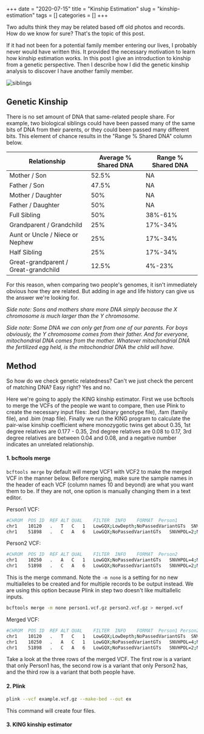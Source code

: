 +++ 
date = "2020-07-15"
title = "Kinship Estimation"
slug = "kinship-estimation"
tags = []
categories = []
+++

Two adults think they may be related based off old photos and records. How do we know for sure? That's the topic of this post.

If it had not been for a potential family member entering our lives, I probably never would have written this. It provided the necessary motivation to learn how kinship estimation works. In this post I give an introduction to kinship from a genetic perspective. Then I describe how I did the genetic kinship analysis to discover I have another family member.


![siblings](/images/siblings.jpg)

## Genetic Kinship

There is no set amount of DNA that same-related people share. For example, two biological siblings could have been passed many of the same bits of DNA from their parents, or they could been passed many different bits. This element of chance results in the "Range % Shared DNA" column below. 


| Relationship | Average % Shared DNA | Range % Shared DNA |
| ----------------- | -------------------- | ------------------ |
| Mother / Son      | 52.5% | NA |
| Father / Son      | 47.5% | NA |
| Mother / Daughter | 50%   | NA |
| Father / Daughter | 50%   | NA |
| Full Sibling      | 50%   | 38%-61% |
| Grandparent / Grandchild | 25%   | 17%-34% |
| Aunt or Uncle / Niece or Nephew | 25%   | 17%-34% |
| Half Sibling | 25%   | 17%-34% |
| Great-grandparent / Great-grandchild | 12.5%   | 4%-23% |


For this reason, when comparing two people's genomes, it isn't immediately obvious how they are related. But adding in age and life history can give us the answer we're looking for.

_Side note: Sons and mothers share more DNA simply because the X chromosome is much larger than the Y chromosome._

_Side note: Some DNA we can only get from one of our parents. For boys obviously, the Y chromosome comes from their father. And for everyone, mitochondrial DNA comes from the mother. Whatever mitochondrial DNA the fertilized egg held, is the mitochondrial DNA the child will have._


## Method

So how do we check genetic relatedness? Can't we just check the percent of matching DNA? Easy right? Yes and no.

Here we're going to apply the KING kinship estimator. First we use bcftools to merge the VCFs of the people we want to  compare, then use Plink to create the necessary input files: .bed (binary genotype file), .fam (family file), and .bim (map file). Finally we run the KING program to calculate the pair-wise kinship coefficient where monozygotic twins get about 0.35, 1st degree relatives are 0.177 - 0.35, 2nd degree relatives are 0.08 to 0.17, 3rd degree relatives are between 0.04 and 0.08, and a negative number indicates an unrelated relationship.


#### 1. bcftools merge

`bcftools merge` by default will merge VCF1 with VCF2 to make the merged VCF in the manner below. Before merging, make sure the sample names in the header of each VCF (column names 10 and beyond) are what you want them to be. If they are not, one option is manually changing them in a text editor.

Person1 VCF:
```sh
#CHROM	POS	ID	REF	ALT	QUAL	FILTER	INFO	FORMAT	Person1
chr1	10120	.	T	C	1	LowGQX;LowDepth;NoPassedVariantGTs	SNVHPOL=4;MQ=6	GT:GQ:GQX:DP:DPF:AD:ADF:ADR:SB:FT:PL	0/1:22:0:2:2:1,1:0,1:1,0:0:LowGQX;LowDepth:30,0,22
chr1	51898	.	C	A	6	LowGQX;NoPassedVariantGTs	SNVHPOL=2;MQ=35	GT:GQ:GQX:DP:DPF:AD:ADF:ADR:SB:FT:PL	0/1:38:5:6:0:4,2:1,2:3,0:2.1:PASS:40,0,101
```
Person2 VCF:
```sh
#CHROM	POS	ID	REF	ALT	QUAL	FILTER	INFO	FORMAT	Person2
chr1	10250	.	A	C	1	LowGQX;NoPassedVariantGTs	SNVHPOL=4;MQ=11	GT:GQ:GQX:DP:DPF:AD:ADF:ADR:SB:FT:PL	0/1:23:0:4:0:3,1:1,0:2,1:0:LowGQX:26,0,80
chr1	51898	.	C	A	6	LowGQX;NoPassedVariantGTs	SNVHPOL=2;MQ=35	GT:GQ:GQX:DP:DPF:AD:ADF:ADR:SB:FT:PL	0/1:17:0:7:0:6,1:3,1:3,0:0:LowGQX:19,0,146
```

This is the merge command. Note the `-m none` is a setting for no new multialleles to be created and for multiple records to be output instead. We are using this option because Plink in step two doesn't like multiallelic inputs. 
```sh
bcftools merge -m none person1.vcf.gz person2.vcf.gz > merged.vcf
```

Merged VCF:
```sh
#CHROM	POS	ID	REF	ALT	QUAL	FILTER	INFO	FORMAT	Person1	Person2
chr1	10120	.	T	C	1	LowGQX;LowDepth;NoPassedVariantGTs	SNVHPOL=4;MQ=6	GT:GQ:GQX:DP:DPF:AD:ADF:ADR:SB:FT:PL	0/1:22:0:2:2:1,1:0,1:1,0:0:LowGQX;LowDepth:30,0,22	./.:.:.:.:.:.:.:.:.:.:.
chr1	10250	.	A	C	1	LowGQX;NoPassedVariantGTs	SNVHPOL=4;MQ=11	GT:GQ:GQX:DP:DPF:AD:ADF:ADR:SB:FT:PL	./.:.:.:.:.:.:.:.:.:.:.	0/1:23:0:4:0:3,1:1,0:2,1:0:LowGQX:26,0,80
chr1	51898	.	C	A	6	LowGQX;NoPassedVariantGTs	SNVHPOL=2;MQ=35	GT:GQ:GQX:DP:DPF:AD:ADF:ADR:SB:FT:PL	0/1:38:5:6:0:4,2:1,2:3,0:2.1:PASS:40,0,101	0/1:17:0:7:0:6,1:3,1:3,0:0:LowGQX:19,0,146
```

Take a look at the three rows of the merged VCF. The first row is a variant that only Person1 has, the second row is a variant that only Person2 has, and the third row is a variant that both people have.

#### 2. Plink

```sh
plink --vcf example.vcf.gz --make-bed --out ex
```

This command will create four files.

#### 3. KING kinship estimator


